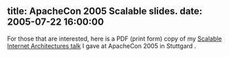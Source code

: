 title: ApacheCon 2005 Scalable slides.
date: 2005-07-22 16:00:00
---

For those that are interested, here is a PDF (print form) copy of my <a href="http://www.omniti.com/~jesus/misc/Scalable_print.pdf">Scalable Internet Architectures talk</a> I gave at ApacheCon 2005 in Stuttgard .
